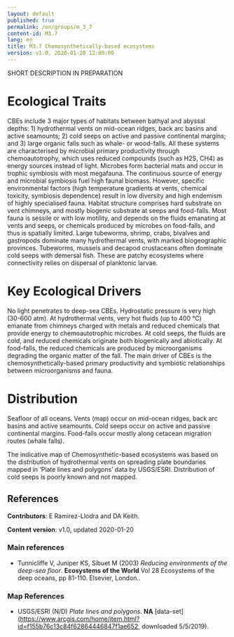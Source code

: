 ```yaml
---
layout: default
published: true
permalink: /en/groups/m_3_7
content-id: M3.7
lang: en
title: M3.7 Chemosynthetically-based ecosystems
version: v1.0, 2020-01-20 12:00:00
---
```


SHORT DESCRIPTION IN PREPARATION

# Ecological Traits
 
CBEs include 3 major types of habitats between bathyal and abyssal depths: 1) hydrothermal vents on mid-ocean ridges, back arc basins and active seamounts; 2) cold seeps on active and passive continental margins; and 3) large organic falls such as whale- or wood-falls. All these systems are characterised by microbial primary productivity through chemoautotrophy, which uses reduced compounds (such as H2S, CH4) as energy sources instead of light. Microbes form bacterial mats and occur in trophic symbiosis with most megafauna. The continuous source of energy and microbial symbiosis fuel high faunal biomass. However, specific environmental factors (high temperature gradients at vents, chemical toxicity, symbiosis dependence) result in low diversity and high endemism of highly specialised fauna.  Habitat structure comprises hard substrate on vent chimneys, and mostly biogenic substrate at seeps and food-falls. Most fauna is sessile or with low motility, and depends on the fluids emanating at vents and seeps, or chemicals produced by microbes on food-falls, and thus is spatially limited. Large tubeworms, shrimp, crabs, bivalves and gastropods dominate many hydrothermal vents, with marked biogeographic provinces. Tubeworms, mussels and decapod crustaceans often dominate cold seeps with demersal fish. These are patchy ecosystems where connectivity relies on dispersal of planktonic larvae. 
 
# Key Ecological Drivers
 
No light penetrates to deep-sea CBEs. Hydrostatic pressure is very high (30-600 atm). At hydrothermal vents, very hot fluids (up to 400 °C) emanate from chimneys charged with metals and reduced chemicals that provide energy to chemoautotrophic microbes. At cold seeps, the fluids are cold, and reduced chemicals originate both biogenically and abiotically. At food-falls, the reduced chemicals are produced by microorganisms degrading the organic matter of the fall. The main driver of CBEs is the chemosynthetically-based primary productivity and symbiotic relationships between microorganisms and fauna.
 
# Distribution
 
Seafloor of all oceans. Vents (map) occur on mid-ocean ridges, back arc basins and active seamounts. Cold seeps occur on active and passive continental margins. Food-falls occur mostly along cetacean migration routes (whale falls).

The indicative map of Chemosynthetic-based ecosystems was based on the distribution of hydrothermal vents on spreading plate boundaries  mapped in ‘Plate lines and polygons’ data by USGS/ESRI. Distribution of cold seeps is poorly known and not mapped.

## References

**Contributors**: E Ramirez-Llodra and DA Keith.

**Content version**: v1.0, updated 2020-01-20

### Main references
* Tunnicliffe V, Juniper KS, Sibuet M  (2003) *Reducing environments of the deep-sea floor*. **Ecosystems of the World** Vol 28 Ecosystems of the deep oceans, pp 81-110. Elsevier, London..

### Map References
* USGS/ESRI  (N/D) *Plate lines and polygons*. **NA** [data-set](https://www.arcgis.com/home/item.html?id=f155b76c13c84f62864446847f1ae652, downloaded 5/5/2019).


